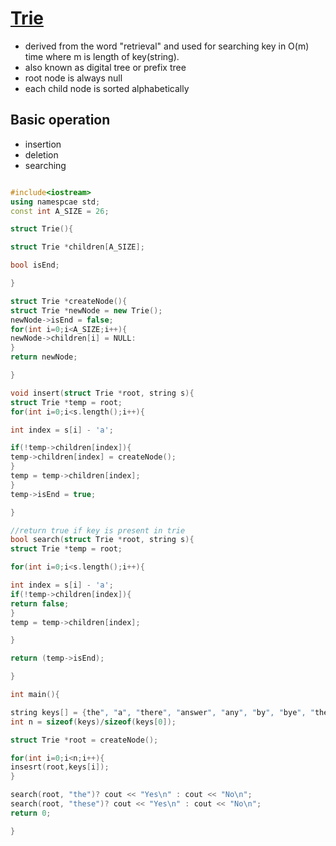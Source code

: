 # [Trie](https://www.javatpoint.com/trie-data-structure)
 - derived from the word "retrieval" and used for searching key in O(m) time where m is length of key(string).
 - also known as digital tree or prefix tree
 - root node is always null
 - each child node is sorted alphabetically
 
 ## Basic operation
 - insertion
 - deletion 
 - searching

```cpp

#include<iostream>
using namespcae std;
const int A_SIZE = 26;

struct Trie(){

struct Trie *children[A_SIZE];

bool isEnd;

}

struct Trie *createNode(){
struct Trie *newNode = new Trie();
newNode->isEnd = false;
for(int i=0;i<A_SIZE;i++){
newNode->children[i] = NULL:
}
return newNode;

}

void insert(struct Trie *root, string s){
struct Trie *temp = root;
for(int i=0;i<s.length();i++){

int index = s[i] - 'a';

if(!temp->children[index]){
temp->children[index] = createNode();
}
temp = temp->children[index];
}
temp->isEnd = true;

}

//return true if key is present in trie
bool search(struct Trie *root, string s){
struct Trie *temp = root;

for(int i=0;i<s.length();i++){

int index = s[i] - 'a';
if(!temp->children[index]){
return false;
}
temp = temp->children[index];

}

return (temp->isEnd);

}

int main(){

string keys[] = {the", "a", "there", "answer", "any", "by", "bye", "their"};
int n = sizeof(keys)/sizeof(keys[0]);

struct Trie *root = createNode();

for(int i=0;i<n;i++){
insesrt(root,keys[i]);
}

search(root, "the")? cout << "Yes\n" : cout << "No\n";
search(root, "these")? cout << "Yes\n" : cout << "No\n";
return 0;

}

```

